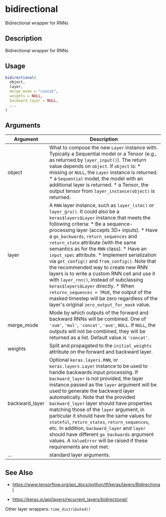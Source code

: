 # bidirectional


Bidirectional wrapper for RNNs




## Description

Bidirectional wrapper for RNNs





## Usage
```r
bidirectional(
  object,
  layer,
  merge_mode = "concat",
  weights = NULL,
  backward_layer = NULL,
  ...
)
```




## Arguments


Argument      |Description
------------- |----------------
object | What to compose the new ``Layer`` instance with. Typically a Sequential model or a Tensor (e.g., as returned by ``layer_input()``). The return value depends on ``object``. If ``object`` is:   *  missing or `NULL`, the `Layer` instance is returned.  *  a `Sequential` model, the model with an additional layer is returned.  *  a Tensor, the output tensor from `layer_instance(object)` is returned.
layer | A ``RNN`` layer instance, such as ``layer_lstm()`` or ``layer_gru()``. It could also be a ``keras$layers$Layer`` instance that meets the following criteria:   *  Be a sequence-processing layer (accepts 3D+ inputs).  *  Have a `go_backwards`, `return_sequences` and `return_state` attribute (with the same semantics as for the `RNN` class).  *  Have an `input_spec` attribute.  *  Implement serialization via `get_config()` and `from_config()`. Note that the recommended way to create new RNN layers is to write a custom RNN cell and use it with `layer_rnn()`, instead of subclassing `keras$layers$Layer` directly.  *  When `returns_sequences = TRUE`, the output of the masked timestep will be zero regardless of the layer's original `zero_output_for_mask` value.
merge_mode | Mode by which outputs of the forward and backward RNNs will be combined. One of ``'sum'``, ``'mul'``, ``'concat'``, ``'ave'``, ``NULL``. If ``NULL``, the outputs will not be combined, they will be returned as a list. Default value is ``'concat'``.
weights | Split and propagated to the ``initial_weights`` attribute on the forward and backward layer.
backward_layer | Optional ``keras.layers.RNN``, or ``keras.layers.Layer`` instance to be used to handle backwards input processing. If ``backward_layer`` is not provided, the layer instance passed as the ``layer`` argument will be used to generate the backward layer automatically. Note that the provided ``backward_layer`` layer should have properties matching those of the ``layer`` argument, in particular it should have the same values for ``stateful``, ``return_states``, ``return_sequences``, etc. In addition, ``backward_layer`` and ``layer`` should have different ``go_backwards`` argument values. A ``ValueError`` will be raised if these requirements are not met.
... | standard layer arguments.







## See Also



*  https://www.tensorflow.org/api_docs/python/tf/keras/layers/Bidirectional

*  https://keras.io/api/layers/recurrent_layers/bidirectional/


Other layer wrappers: 
`time_distributed()`



